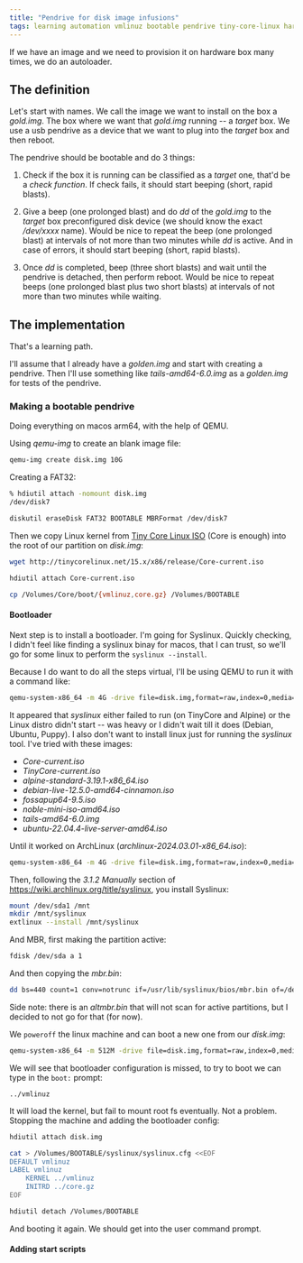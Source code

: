 ```yaml
---
title: "Pendrive for disk image infusions"
tags: learning automation vmlinuz bootable pendrive tiny-core-linux hardware
---
```


If we have an image and we need to provision it on hardware box many times, we do an autoloader.

## The definition

Let's start with names. We call the image we want to install on the box a *gold.img*. The box where
we want that *gold.img* running -- a *target* box. We use a usb pendrive as a device that we want to
plug into the *target* box and then reboot.

The pendrive should be bootable and do 3 things:

1. Check if the box it is running can be classified as a *target* one, that'd be a *check function*.
   If check fails, it should start beeping (short, rapid blasts).

2. Give a beep (one prolonged blast) and do *dd* of the *gold.img* to the *target* box preconfigured
   disk device (we should know the exact */dev/xxxx* name). Would be nice to repeat the beep
   (one prolonged blast) at intervals of not more than two minutes while *dd*
   is active. And in case of errors, it should start beeping (short, rapid blasts).

3. Once *dd* is completed, beep (three short blasts) and wait until the pendrive is detached, then
   perform reboot. Would be nice to repeat beeps (one prolonged blast plus two short blasts) at
   intervals of not more than two minutes while waiting.

## The implementation

That's a learning path.

I'll assume that I already have a *golden.img* and start with creating a pendrive. Then I'll use something
like *tails-amd64-6.0.img* as a *golden.img* for tests of the pendrive.

### Making a bootable pendrive

Doing everything on macos arm64, with the help of QEMU.

Using *qemu-img* to create an blank image file:

```bash
qemu-img create disk.img 10G
```

Creating a FAT32:

```bash
% hdiutil attach -nomount disk.img
/dev/disk7
```

```bash
diskutil eraseDisk FAT32 BOOTABLE MBRFormat /dev/disk7
```

Then we copy Linux kernel from [Tiny Core Linux ISO](http://tinycorelinux.net/downloads.html) (Core is enough)
into the root of our partition on *disk.img*:

```bash
wget http://tinycorelinux.net/15.x/x86/release/Core-current.iso

hdiutil attach Core-current.iso

cp /Volumes/Core/boot/{vmlinuz,core.gz} /Volumes/BOOTABLE
```

#### Bootloader

Next step is to install a bootloader. I'm going for Syslinux. Quickly checking, I didn't feel like
finding a syslinux binay for macos, that I can trust, so we'll go for some linux to perform the
`syslinux --install`.

Because I do want to do all the steps virtual, I'll be using QEMU to run it with a command like:

```bash
qemu-system-x86_64 -m 4G -drive file=disk.img,format=raw,index=0,media=disk -boot d -cdrom Core-current.iso 
```

It appeared that *syslinux* either failed to run (on TinyCore and Alpine) or the Linux distro didn't start
-- was heavy or I didn't wait till it does (Debian, Ubuntu, Puppy). I also don't want to install linux just
for running the *syslinux* tool.  I've tried with these images:

- *Core-current.iso*
- *TinyCore-current.iso*
- *alpine-standard-3.19.1-x86_64.iso*
- *debian-live-12.5.0-amd64-cinnamon.iso*
- *fossapup64-9.5.iso*
- *noble-mini-iso-amd64.iso*
- *tails-amd64-6.0.img*
- *ubuntu-22.04.4-live-server-amd64.iso*

Until it worked on ArchLinux (*archlinux-2024.03.01-x86_64.iso*):

```bash
qemu-system-x86_64 -m 4G -drive file=disk.img,format=raw,index=0,media=disk -boot d -cdrom archlinux-2024.03.01-x86_64.iso
```

Then, following the *3.1.2 Manually* section of https://wiki.archlinux.org/title/syslinux, you install Syslinux:

```bash
mount /dev/sda1 /mnt
mkdir /mnt/syslinux
extlinux --install /mnt/syslinux
```

And MBR, first making the partition active:

```bash
fdisk /dev/sda a 1
```

And then copying the *mbr.bin*:

```bash
dd bs=440 count=1 conv=notrunc if=/usr/lib/syslinux/bios/mbr.bin of=/dev/sda
```

Side note: there is an *altmbr.bin* that will not scan for active partitions, but I decided to not go for that (for now).

We `poweroff` the linux machine and can boot a new one from our *disk.img*:

```bash
qemu-system-x86_64 -m 512M -drive file=disk.img,format=raw,index=0,media=disk -boot c
```

We will see that bootloader configuration is missed, to try to boot we can type in the `boot:` prompt:

```
../vmlinuz
```

It will load the kernel, but fail to mount root fs eventually. Not a problem. Stopping the machine and adding the
bootloader config:

```bash
hdiutil attach disk.img

cat > /Volumes/BOOTABLE/syslinux/syslinux.cfg <<EOF
DEFAULT vmlinuz
LABEL vmlinuz
    KERNEL ../vmlinuz
    INITRD ../core.gz
EOF

hdiutil detach /Volumes/BOOTABLE
```

And booting it again. We should get into the user command prompt.

#### Adding start scripts
